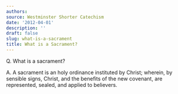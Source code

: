 ```yaml
---
authors:
source: Westminster Shorter Catechism
date: '2012-04-01'
description: ''
draft: false
slug: what-is-a-sacrament
title: What is a Sacrament?
---
```

Q. What is a sacrament?

A. A sacrament is an holy ordinance instituted by Christ; wherein, by sensible signs, Christ, and the benefits of the new covenant, are represented, sealed, and applied to believers.



